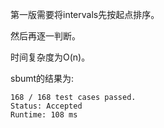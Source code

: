第一版需要将intervals先按起点排序。

然后再逐一判断。

时间复杂度为O(n)。

sbumt的结果为:
```
168 / 168 test cases passed.
Status: Accepted
Runtime: 108 ms
```
